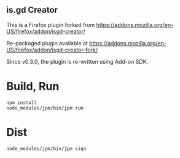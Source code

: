 is.gd Creator
-------------

This is a Firefox plugin forked from https://addons.mozilla.org/en-US/firefox/addon/isgd-creator/

Re-packaged plugin available at https://addons.mozilla.org/en-US/firefox/addon/isgd-creator-fork/

Since v0.3.0, the plugin is re-written using Add-on SDK.


Build, Run
==========

```
npm install
node_modules/jpm/bin/jpm run
```

Dist
====

```
node_modules/jpm/bin/jpm sign
```
